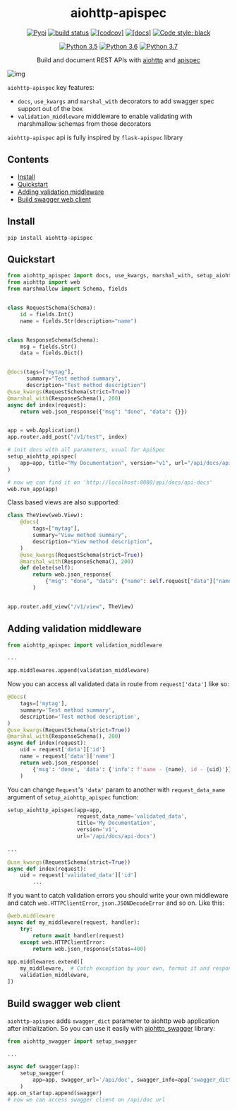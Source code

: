 <h1 align="center">aiohttp-apispec</h1>

<p align="center">
  <a href="https://pypi.python.org/pypi/aiohttp-apispec"><img src="https://badge.fury.io/py/aiohttp-apispec.svg" alt="Pypi"></a>
  <a href="https://travis-ci.org/maximdanilchenko/aiohttp-apispec"><img src="https://travis-ci.org/maximdanilchenko/aiohttp-apispec.svg" alt="build status"></a>
  <a href="https://codecov.io/gh/maximdanilchenko/aiohttp-apispec"><img src="https://codecov.io/gh/maximdanilchenko/aiohttp-apispec/branch/master/graph/badge.svg" alt="[codcov]"></a>
  <a href="https://aiohttp-apispec.readthedocs.io/en/latest/?badge=latest"><img src="https://readthedocs.org/projects/aiohttp-apispec/badge/?version=latest" alt="[docs]"></a>
  <a href="https://github.com/ambv/black"><img src="https://img.shields.io/badge/code%20style-black-000000.svg" alt="Code style: black"></a>
</p>

<p align="center">
   <a href="https://www.python.org/downloads/"><img src="https://img.shields.io/badge/python-3.5-blue.svg" alt="Python 3.5"></a>
   <a href="https://www.python.org/downloads/"><img src="https://img.shields.io/badge/python-3.6-blue.svg" alt="Python 3.6"></a>
   <a href="https://www.python.org/downloads/"><img src="https://img.shields.io/badge/python-3.7-blue.svg" alt="Python 3.7"></a>
</p>

<p align="center">Build and document REST APIs with <a href="https://github.com/aio-libs/aiohttp">aiohttp</a> and <a href="https://github.com/marshmallow-code/apispec">apispec</a></p>

![img](https://user-images.githubusercontent.com/10708076/40740929-bd141942-6452-11e8-911c-d9032f8d625f.png)

<p>

```aiohttp-apispec``` key features:
- ```docs```, ```use_kwargs``` and ```marshal_with``` decorators 
to add swagger spec support out of the box
- ```validation_middleware``` middleware to enable validating 
with marshmallow schemas from those decorators

```aiohttp-apispec``` api is fully inspired by ```flask-apispec``` library

## Contents

- [Install](#install)
- [Quickstart](#quickstart)
- [Adding validation middleware](#adding-validation-middleware)
- [Build swagger web client](#build-swagger-web-client)


## Install

```
pip install aiohttp-apispec
```

## Quickstart

```Python
from aiohttp_apispec import docs, use_kwargs, marshal_with, setup_aiohttp_apispec
from aiohttp import web
from marshmallow import Schema, fields


class RequestSchema(Schema):
    id = fields.Int()
    name = fields.Str(description="name")


class ResponseSchema(Schema):
    msg = fields.Str()
    data = fields.Dict()


@docs(tags=["mytag"], 
      summary="Test method summary", 
      description="Test method description")
@use_kwargs(RequestSchema(strict=True))
@marshal_with(ResponseSchema(), 200)
async def index(request):
    return web.json_response({"msg": "done", "data": {}})


app = web.Application()
app.router.add_post("/v1/test", index)

# init docs with all parameters, usual for ApiSpec
setup_aiohttp_apispec(
    app=app, title="My Documentation", version="v1", url="/api/docs/api-docs"
)

# now we can find it on 'http://localhost:8080/api/docs/api-docs'
web.run_app(app)
```
Class based views are also supported:
```python
class TheView(web.View):
    @docs(
        tags=["mytag"],
        summary="View method summary",
        description="View method description",
    )
    @use_kwargs(RequestSchema(strict=True))
    @marshal_with(ResponseSchema(), 200)
    def delete(self):
        return web.json_response(
            {"msg": "done", "data": {"name": self.request["data"]["name"]}}
        )


app.router.add_view("/v1/view", TheView)
```

## Adding validation middleware

```Python
from aiohttp_apispec import validation_middleware

...

app.middlewares.append(validation_middleware)
```
Now you can access all validated data in route from ```request['data']``` like so:

```Python
@docs(
    tags=['mytag'],
    summary='Test method summary',
    description='Test method description',
)
@use_kwargs(RequestSchema(strict=True))
@marshal_with(ResponseSchema(), 200)
async def index(request):
    uid = request['data']['id']
    name = request['data']['name']
    return web.json_response(
        {'msg': 'done', 'data': {'info': f'name - {name}, id - {uid}'}}
    )
```


You can change ``Request``'s ``'data'`` param to another with ``request_data_name`` argument of 
``setup_aiohttp_apispec`` function:

```python
setup_aiohttp_apispec(app=app,
                      request_data_name='validated_data',
                      title='My Documentation',
                      version='v1',
                      url='/api/docs/api-docs')
                      
...                  

@use_kwargs(RequestSchema(strict=True))
async def index(request):
    uid = request['validated_data']['id']
        ...
```

If you want to catch validation errors you should write your own middleware and catch 
```web.HTTPClientError```, ```json.JSONDecodeError``` and so on. Like this:
```python
@web.middleware
async def my_middleware(request, handler):
    try:
        return await handler(request)
    except web.HTTPClientError:
        return web.json_response(status=400)
        
app.middlewares.extend([
    my_middleware,  # Catch exception by your own, format it and respond to client
    validation_middleware,
])
```

## Build swagger web client
```aiohttp-apispec``` adds ```swagger_dict``` parameter to aiohttp web application after initialization. 
So you can use it easily with [aiohttp_swagger](https://github.com/cr0hn/aiohttp-swagger) library:

```Python
from aiohttp_swagger import setup_swagger

...

async def swagger(app):
    setup_swagger(
        app=app, swagger_url='/api/doc', swagger_info=app['swagger_dict']
    )
app.on_startup.append(swagger)
# now we can access swagger client on /api/doc url
```
